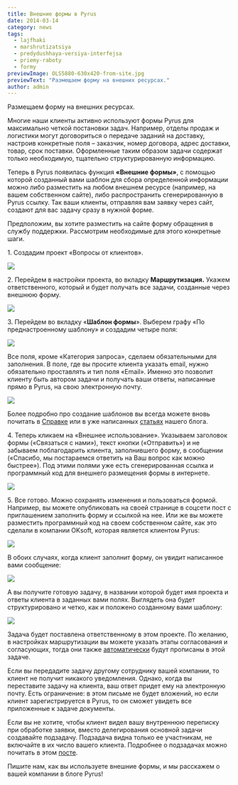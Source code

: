 ```yaml
---
title: Внешние формы в Pyrus
date: 2014-03-14
category: news
tags:
  - lajfhaki
  - marshrutizatsiya
  - predydushhaya-versiya-interfejsa
  - priemy-raboty
  - formy
previewImage: OLS5880-630x420-from-site.jpg
previewText: "Размещаем форму на внешних ресурсах."
author: admin
---
```

Размещаем форму на внешних ресурсах. 

Многие наши клиенты активно используют формы Pyrus для максимально четкой постановки задач. Например, отделы продаж и логистики могут договориться о передаче заданий на доставку, настроив конкретные поля – заказчик, номер договора, адрес доставки, товар, срок поставки. Оформленные таким образом задачи содержат только необходимую, тщательно структурированную информацию.

Теперь в Pyrus появилась функция **«Внешние формы»**, с помощью которой созданный вами шаблон для сбора определенной информации можно либо разместить на любом внешнем ресурсе (например, на вашем собственном сайте), либо распространить сгенерированную в Pyrus ссылку. Так ваши клиенты, отправляя вам заявку через сайт, создают для вас задачу сразу в нужной форме.

Предположим, вы хотите разместить на сайте форму обращения в службу поддержки. Рассмотрим необходимые для этого конкретные шаги.

1\. Создадим проект «Вопросы от клиентов».

![](D0-91-D0-B5-D0-B7-D0-B8-D0-BC-D0-B5-D0-BD-D0-B8-1.webp)

2\. Перейдем в настройки проекта, во вкладку **Маршрутизация.** Укажем ответственного, который и будет получать все задачи, созданные через внешнюю форму.

![](D0-91-D0-B5-D0-B7-D0-B8-D0-BC-D0-B5-D0-BD-D0-B8-2.webp)

3\. Перейдем во вкладку «**Шаблон формы**». Выберем графу «По преднастроенному шаблону» и создадим четыре поля:

![](D0-A2-D0-B0-D0-B1-D0-BB-D0-B8-D1-86-D0-B0.webp)

Все поля, кроме «Категория запроса», сделаем обязательными для заполнения. В поле, где вы просите клиента указать email, нужно обязательно проставлять и тип поля «Email». Именно это позволит клиенту быть автором задачи и получать ваши ответы, написанные прямо в Pyrus, на свою электронную почту.

![](3.webp)

Более подробно про создание шаблонов вы всегда можете вновь почитать в [Справке](https://pyrus.com/ru/help/) или в уже написанных [статьях](/ru/blog/2014/02/blog-post.html) нашего блога.

4\. Теперь кликаем на «Внешнее использование». Указываем заголовок формы («Связаться с нами»), текст кнопки («Отправить») и не забываем поблагодарить клиента, заполнившего форму, в сообщении («Спасибо, мы постараемся ответить на Ваш вопрос как можно быстрее»). Под этими полями уже есть сгенерированная ссылка и программный код для внешнего размещения формы в интернете.

![](6.webp)

5\. Все готово. Можно сохранять изменения и пользоваться формой. Например, вы можете опубликовать на своей странице в соцсети пост с приглашением заполнить форму и ссылкой на нее. Или же вы можете разместить программный код на своем собственном сайте, как это сделали в компании OKsoft, которая является клиентом Pyrus:

![](4.webp)

В обоих случаях, когда клиент заполнит форму, он увидит написанное вами сообщение:

![](5.webp)

А вы получите готовую задачу, в названии которой будет имя проекта и ответы клиента в заданных вами полях. Выглядеть она будет структурировано и четко, как и положено созданному вами шаблону:

![](8.webp)

Задача будет поставлена ответственному в этом проекте. По желанию, в настройках маршрутизации вы можете указать этапы согласования и согласующих, тогда они также [автоматически](https://pyrus.com/ru/blog/kak-nastroit-avt…rutizatsiyu-form) будут прописаны в этой задаче.

Если вы передадите задачу другому сотруднику вашей компании, то клиент не получит никакого уведомления. Однако, когда вы переставите задачу на клиента, ваш ответ придет ему на электронную почту. Есть ограничение: в этом письме не будет вложений, но если клиент зарегистрируется в Pyrus, то он сможет увидеть все приложенные к задаче документы.

Если вы не хотите, чтобы клиент видел вашу внутреннюю переписку при обработке заявки, вместо делегирования основной задачи создавайте подзадачу. Подзадача видна только ее участникам, не включайте в их число вашего клиента. Подробнее о подзадачах можно почитать в этом [посте](/ru/blog/2013/08/blog-post_6.html).

Пишите нам, как вы используете внешние формы, и мы расскажем о вашей компании в блоге Pyrus!